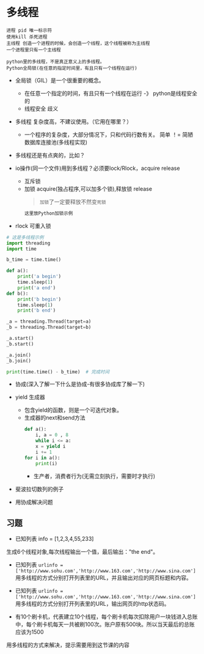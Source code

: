 # 多线程

```help
进程 pid 唯一标示符
使用kill 杀死进程
主线程 创造一个进程的时候，会创造一个线程，这个线程被称为主线程
一个进程里只有一个主线程

python里的多线程，不是真正意义上的多线程。
Python全局锁(在任意的指定时间里，有且只有一个线程在运行)
```

- 全局锁（GIL）是一个很重要的概念。
  - 在任意一个指定的时间，有且只有一个线程在运行 -》 python是线程安全的
  - 线程安全 歧义

- 多线程 复杂度高，不建议使用。（它用在哪里？）
  - 一个程序的复杂度，大部分情况下，只和代码行数有关。
    简单 ！= 简陋
    数据库连接池(多线程实现)

- 多线程还是有点爽的，比如？

- io操作(同一个文件)用到多线程？必须要lock/Rlock，acquire release
  - 互斥锁
  - 加锁 acquire(独占程序,可以加多个锁),释放锁 release
    > `加锁`了一定要释放不然变`死锁`
    ```Python
    这里放Python加锁示例
    ```

- rlock 可重入锁

```Python
# 这是多线程示例
import threading
import time

b_time = time.time()

def a():
    print('a begin')
    time.sleep(1)
    print('a end')
def b():
    print('b begin')
    time.sleep(1)
    print('b end')

_a = threading.Thread(target=a)
_b = threading.Thread(target=b)

_a.start()
_b.start()

_a.join()
_b.join()

print(time.time() - b_time)  # 完成时间
```

- 协成(深入了解一下什么是协成-有很多协成库了解一下)
- yield 生成器
  - 包含yield的函数，则是一个可迭代对象。
  - 生成器的next和send方法
    ```python
    def a():
        i, a = 0 , 8
        while i <= a:
        x = yield i
        i += 1
    for i in a():
        print(i)
    ```
    - 生产者，消费者行为(无需立刻执行，需要时才执行)
- 斐波拉切数列的例子

- 用协成解决问题

## 习题

- 已知列表 info = [1,2,3,4,55,233]

生成6个线程对象,每次线程输出一个值，最后输出："the end"。

- 已知列表 `urlinfo = ['http://www.sohu.com','http://www.163.com','http://www.sina.com']` 用多线程的方式分别打开列表里的URL，并且输出对应的网页标题和内容。

- 已知列表 `urlinfo = ['http://www.sohu.com','http://www.163.com','http://www.sina.com']` 用多线程的方式分别打开列表里的URL，输出网页的http状态码。

- 有10个刷卡机，代表建立10个线程，每个刷卡机每次扣除用户一块钱进入总账中，每个刷卡机每天一共被刷100次。账户原有500块。所以当天最后的总账应该为1500

用多线程的方式来解决，提示需要用到这节课的内容

